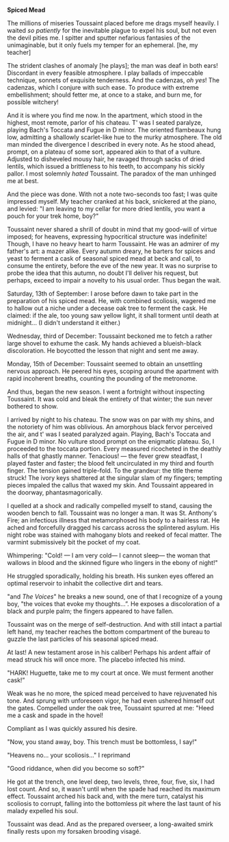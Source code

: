 **Spiced Mead**

The millions of miseries Toussaint placed before me drags myself heavily. I waited *so patiently* for the inevitable plague to expel his soul, but not even the devil pities me. I spitter and sputter nefarious fantasies of the unimaginable, but it only fuels my temper for an ephemeral. \[he, my teacher\]

The strident clashes of anomaly \[he plays\]; the man was deaf in both ears! Discordant in every feasible atmosphere. I play ballads of impeccable technique, sonnets of exquisite tenderness. And the cadenzas, *oh yes*! The cadenzas, which I conjure with such ease. To produce with extreme embellishment; should fetter me, at once to a stake, and burn me, for possible witchery!

And it is where you find me now. In the apartment, which stood in the highest, most remote, parlor of his chateau. T' was I seated paralyze, playing Bach's Toccata and Fugue in D minor. The oriented flambeaux hung low, admitting a shallowly scarlet-like hue to the murky atmosphere. The old man minded the divergence I described in every note. As he stood ahead, prompt, on a plateau of some sort, appeared akin to that of a vulture. Adjusted to disheveled mousy hair, he ravaged through sacks of dried lentils, which issued a brittleness to his teeth, to accompany his sickly pallor. I most solemnly *hated* Toussaint. The paradox of the man unhinged me at best.

And the piece was done. With not a note two-seconds too fast; I was quite impressed myself. My teacher cranked at his back, snickered at the piano, and levied: "I am leaving to my cellar for more dried lentils, you want a pouch for your trek home, boy?"

Toussaint never shared a shrill of doubt in mind that my good-will of virtue imposed; for heavens, expressing hypocritical structure was indefinite! Though, I have no heavy heart to harm Toussaint. He was an admirer of my father's art: a mazer alike. Every autumn dreary, he barters for spices and yeast to ferment a cask of seasonal spiced mead at beck and call, to consume the entirety, before the eve of the new year. It was no surprise to probe the idea that this autumn, no doubt I'll deliver his request, but perhaps, exceed to impair a novelty to his usual order. Thus began the wait.

Saturday, 13th of September: I arose before dawn to take part in the preparation of his spiced mead. He, with combined scoliosis, wagered me to hallow out a niche under a decease oak tree to ferment the cask. He claimed: if the ale, too young saw yellow light, it shall torment until death at midnight... (I didn't understand it either.)

Wednesday, third of December: Toussaint beckoned me to fetch a rather large shovel to exhume the cask. My hands achieved a blueish-black discoloration. He boycotted the lesson that night and sent me away.

Monday, 15th of December: Toussaint seemed to obtain an unsettling nervous approach. He peered his eyes, scoping around the apartment with rapid incoherent breaths, counting the pounding of the metronome.

And thus, began the new season. I went a fortnight without inspecting Toussaint. It was cold and bleak the entirety of that winter; the sun never bothered to show.

I arrived by night to his chateau. The snow was on par with my shins, and the notoriety of him was oblivious. An amorphous black fervor perceived the air, and t' was I seated paralyzed again. Playing, Bach's Toccata and Fugue in D minor. No vulture stood prompt on the enigmatic plateau. So, I proceeded to the toccata portion. Every measured ricocheted in the deathly halls of that ghastly manner. Tenacious! — the fever grew steadfast, I played faster and faster; the blood felt uncirculated in my third and fourth finger. The tension gained triple-fold. To the grandeur: the title theme struck! The ivory keys shattered at the singular slam of my fingers; tempting pieces impaled the callus that waxed my skin. And Toussaint appeared in the doorway, phantasmagorically.

I quelled at a shock and radically compelled myself to stand, causing the wooden bench to fall. Toussaint was no longer a man. It was St. Anthony's Fire; an infectious illness that metamorphosed his body to a hairless rat. He ached and forcefully dragged his carcass across the splintered asylum. His night robe was stained with mahogany blots and reeked of fecal matter. The varmint submissively bit the pocket of my coat.

Whimpering: "Cold! — I am very cold— I cannot sleep— the woman that wallows in blood and the skinned figure who lingers in the ebony of night!"

He struggled sporadically, holding his breath. His sunken eyes offered an optimal reservoir to inhabit the collective dirt and tears.

"and *The Voices*" he breaks a new sound, one of that I recognize of a young boy, "the voices that evoke my thoughts…”. He exposes a discoloration of a black and purple palm; the fingers appeared to have fallen.

Toussaint was on the merge of self-destruction. And with still intact a partial left hand, my teacher reaches the bottom compartment of the bureau to guzzle the last particles of his seasonal spiced mead.

At last! A new testament arose in his caliber! Perhaps his ardent affair of mead struck his will once more. The placebo infected his mind.

"HARK! Huguette, take me to my court at once. We must ferment another cask!”

Weak was he no more, the spiced mead perceived to have rejuvenated his tone. And sprung with unforeseen vigor, he had even ushered himself out the gates. Compelled under the oak tree, Toussaint spurred at me: "Heed me a cask and spade in the hovel!

Compliant as I was quickly assured his desire.

"Now, you stand away, boy. This trench must be bottomless, I say!"

"Heavens no... your scoliosis..." I reprimand

"Good riddance, when did you become so soft?"

He got at the trench, one level deep, two levels, three, four, five, six, I had lost count. And so, it wasn't until when the spade had reached its maximum effect. Toussaint arched his back and, with the mere turn, catalyst his scoliosis to corrupt, falling into the bottomless pit where the last taunt of his malady expelled his soul.

Toussaint was dead. And as the prepared overseer, a long-awaited smirk finally rests upon my forsaken brooding visagé.